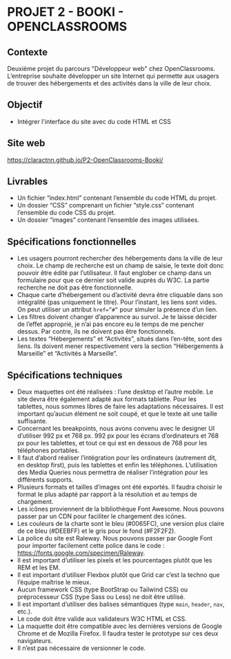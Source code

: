 # PROJET 2 - BOOKI - OPENCLASSROOMS 
## Contexte
Deuxième projet du parcours "Développeur web" chez OpenClassrooms. 
L’entreprise souhaite développer un site Internet qui permette aux usagers de trouver des hébergements et des activités dans la ville de leur choix.

## Objectif 
- Intégrer l'interface du site avec du code HTML et CSS

## Site web
https://claractnn.github.io/P2-OpenClassrooms-Booki/

## Livrables 
- Un fichier “index.html” contenant l’ensemble du code HTML du projet.
- Un dossier “CSS” comprenant un fichier “style.css” contenant l’ensemble du code CSS du projet.
- Un dossier “images” contenant l’ensemble des images utilisées.

## Spécifications fonctionnelles
- Les usagers pourront rechercher des hébergements dans la ville de leur choix. Le champ de recherche est un champ de saisie, le texte doit donc pouvoir être édité par l’utilisateur. Il faut englober ce champ dans un formulaire pour que ce dernier soit valide auprès du W3C. La partie recherche ne doit pas être fonctionnelle.
- Chaque carte d’hébergement ou d’activité devra être cliquable dans son intégralité (pas uniquement le titre). Pour l’instant, les liens sont vides. On peut utiliser un attribut `href=”#”` pour simuler la présence d’un lien.
- Les filtres doivent changer d’apparence au survol. Je te laisse décider de l’effet approprié, je n’ai pas encore eu le temps de me pencher dessus. Par contre, ils ne doivent pas être fonctionnels.
- Les textes “Hébergements” et “Activités”, situés dans l’en-tête, sont des liens. Ils doivent mener respectivement vers la section “Hébergements à Marseille” et “Activités à Marseille”.

## Spécifications techniques
- Deux maquettes ont été réalisées : l’une desktop et l’autre mobile. Le site devra être également adapté aux formats tablette. Pour les tablettes, nous sommes libres de faire les adaptations nécessaires. Il est important qu’aucun élément ne soit coupé, et que le texte ait une taille suffisante.
- Concernant les breakpoints, nous avons convenu avec le designer UI d’utiliser 992 px et 768 px.
992 px pour les écrans d’ordinateurs et 768 px pour les tablettes, et tout ce qui est en dessous de 768 pour les téléphones portables.
- Il faut d’abord réaliser l’intégration pour les ordinateurs (autrement dit, en desktop first), puis les tablettes et enfin les téléphones.
 L’utilisation des Media Queries nous permettra de réaliser
l’intégration pour les différents supports.
- Plusieurs formats et tailles d’images ont été exportés. Il faudra choisir
le format le plus adapté par rapport à la résolution et au temps de
chargement.
- Les icônes proviennent de la bibliothèque Font Awesome. Nous
pouvons passer par un CDN pour faciliter le chargement des icônes.
- Les couleurs de la charte sont le bleu (#0065FC), une version plus
claire de ce bleu (#DEEBFF) et le gris pour le fond (#F2F2F2).
- La police du site est Raleway. Nous pouvons passer par Google Font
pour importer facilement cette police dans le code :
https://fonts.google.com/specimen/Raleway.
- Il est important d’utiliser les pixels et les pourcentages plutôt que les
REM et les EM.
- Il est important d’utiliser Flexbox plutôt que Grid car c’est la techno
que l’équipe maîtrise le mieux.
- Aucun framework CSS (type BootStrap ou Tailwind CSS) ou
préprocesseur CSS (type Sass ou Less) ne doit être utilisé.
- Il est important d’utiliser des balises sémantiques (type `main`,
`header`, `nav`, etc.).
- Le code doit être valide aux validateurs W3C HTML et CSS.
- La maquette doit être compatible avec les dernières versions de
Google Chrome et de Mozilla Firefox. Il faudra tester le prototype sur
ces deux navigateurs.
- Il n’est pas nécessaire de versionner le code.
